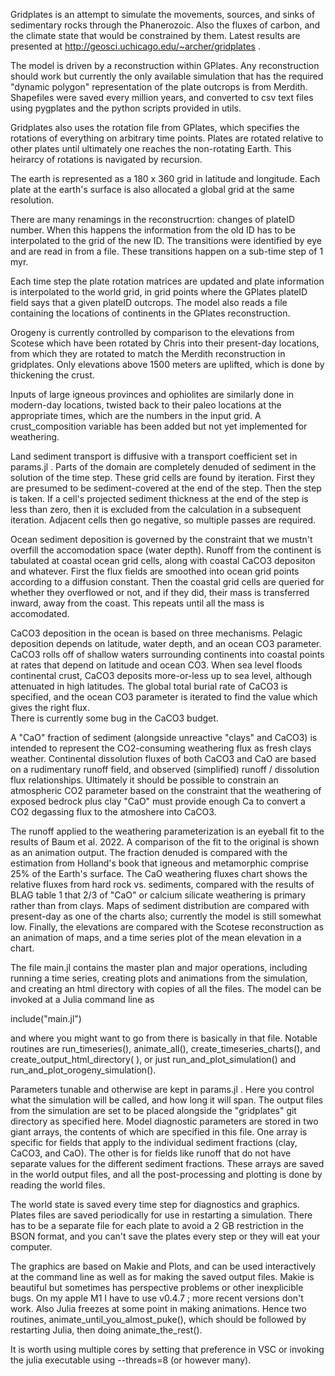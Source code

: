 Gridplates is an attempt to simulate the movements, sources, and sinks of sedimentary rocks through the Phanerozoic. Also the fluxes of carbon, and the climate state that would be constrained by them.  Latest results are presented at http://geosci.uchicago.edu/~archer/gridplates .  

The model is driven by a reconstruction within GPlates.  Any reconstruction should work but currently the only available simulation that has the required "dynamic polygon" representation of the plate outcrops is from Merdith.  Shapefiles were saved every million years, and converted to csv text files using pygplates and the python scripts provided in utils.  

Gridplates also uses the rotation file from GPlates, which specifies the rotations of everything on arbitrary time points.  Plates are rotated relative to other plates until ultimately one reaches the non-rotating Earth.  This heirarcy of rotations is navigated by recursion.

The earth is represented as a 180 x 360 grid in latitude and longitude.  Each plate at the earth's surface is also allocated a global grid at the same resolution.  

There are many renamings in the reconstrucrtion: changes of plateID number.  When this happens the information from the old ID has to be interpolated to the grid of the new ID.  The transitions were identified by eye and are read in from a file.  These transitions happen on a sub-time step of 1 myr.  

Each time step the plate rotation matrices are updated and plate information is interpolated to the world grid, in grid points where the GPlates plateID field says that a given plateID outcrops.  The model also reads a file containing the locations of continents in the GPlates reconstruction.  

Orogeny is currently controlled by comparison to the elevations from Scotese which have been rotated
by Chris into their present-day locations, from which they are rotated to match the Merdith 
reconstruction in gridplates.  Only elevations above 1500 meters are uplifted, which is done by 
thickening the crust.  

Inputs of large igneous provinces and ophiolites are similarly done in modern-day locations, twisted
back to their paleo locations at the appropriate times, which are the numbers in the input grid. A 
crust_composition variable has been added but not yet implemented for weathering.  

Land sediment transport is diffusive with a transport coefficient set in params.jl . Parts of the domain are completely denuded of sediment in the solution of the time step.  These grid cells are found by iteration.  First they are presumed to be sediment-covered at the end of the step.  Then the step is taken.  If a cell's projected sediment thickness at the end of the step is less than zero, then it is excluded from the calculation in a subsequent iteration.  Adjacent cells then go negative, so multiple passes are required.  

Ocean sediment deposition is governed by the constraint that we mustn't overfill the accomodation space (water depth).  Runoff from the continent is tabulated at coastal ocean grid cells, along with coastal CaCO3 depositon and whatever.  First the flux fields are smoothed into ocean grid points according to a diffusion constant.  Then the coastal grid cells are queried for whether they overflowed or not, and if they did, their mass is transferred inward, away from the coast.  This repeats until all the mass is accomodated. 

CaCO3 deposition in the ocean is based on three mechanisms.  Pelagic deposition depends on latitude, water depth, and an ocean CO3 parameter.  CaCO3 rolls off of shallow waters surrounding continents into coastal points at rates that depend on latitude and ocean CO3.  When sea level floods continental crust, CaCO3 deposits more-or-less up to sea level, although attenuated in high latitudes.  The global total burial rate of CaCO3 is specified, and the ocean CO3 parameter is iterated to find the value which gives the right flux.  
There is currently some bug in the CaCO3 budget.  

A "CaO" fraction of sediment (alongside unreactive "clays" and CaCO3) is intended to represent the CO2-consuming weathering flux as fresh clays weather.  Continental dissolution fluxes of both CaCO3 and CaO are based on a rudimentary runoff field, and observed (simplified) runoff / dissolution flux relationships.  Ultimately it should be possible to constrain an atmospheric CO2 parameter based on the constraint that the weathering of exposed bedrock plus clay "CaO" must provide enough Ca to convert a CO2 degassing flux to the atmoshere into CaCO3. 

The runoff applied to the weathering parameterization is an eyeball fit to the results of Baum et al. 2022.  A comparison of the fit to the original is shown as an animation output.  The fraction denuded is compared with the estimation from Holland's book that igneous and metamorphic comprise 25% of the Earth's surface. The CaO weathering fluxes chart shows the relative fluxes from hard rock vs. sediments, compared with the results of BLAG table 1 that 2/3 of "CaO" or calcium silicate weathering is primary rather than from clays.  Maps of sediment distribution are compared with present-day as one of the charts also; currently the model is still somewhat low.  Finally, the elevations are compared with the Scotese reconstruction as an animation of maps, and a time series plot of the mean elevation in a chart.  

The file main.jl contains the master plan and major operations, including running a time series, creating plots and animations from the simulation, and creating an html directory with copies of all the files.  The model can be invoked at a Julia command line as 

include("main.jl")

and where you might want to go from there is basically in that file.  Notable routines are run_timeseries(), animate_all(), create_timeseries_charts(), and create_output_html_directory( ), or just run_and_plot_simulation() and run_and_plot_orogeny_simulation().  

Parameters tunable and otherwise are kept in params.jl .  Here you control what the simulation will be called, and how long it will span.  The output files from the simulation are set to be placed alongside the "gridplates" git directory as specified here.  Model diagnostic parameters are stored in two giant arrays, the contents of which are specified in this file.  One array is specific for fields that apply to the individual sediment fractions (clay, CaCO3, and CaO).  The other is for fields like runoff that do not have separate values for the different sediment fractions.  These arrays are saved in the world output files, and all the post-processing and plotting is done by reading the world files.  

The world state is saved every time step for diagnostics and graphics.  Plates files are saved periodically for use in restarting a simulation.  There has to be a separate file for each plate to avoid a 2 GB restriction in the BSON format, and you can't save the plates every step or they will eat your computer.  

The graphics are based on Makie and Plots, and can be used interactively at the command line as well as for making the saved output files. Makie is beautiful but sometimes has perspective problems or other inexplicible bugs.  On my apple M1 I have to use v0.4.7 ; more recent versions don't work.  Also Julia freezes at some point in making animations.  Hence two routines, animate_until_you_almost_puke(), which should be followed by restarting Julia, then doing animate_the_rest().

It is worth using multiple cores by setting that preference in VSC or invoking the julia executable using --threads=8 (or however many).  






